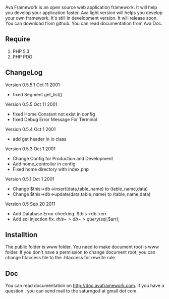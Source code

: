 Ava Framework is an open source web application framework. It will help you develop your application faster. Ava light version will helps you develop your own framework. It's still in development version. It will release soon. You can download from github. You can read documentation from Ava Doc.

## Require

 1. PHP 5.3
 2. PHP PDO


## ChangeLog

Version 0.5.5.1 Oct 11 2001 <saturngod at gmail dot com>

* fixed Segment get_list()

Version 0.5.5 Oct 11 2001 <saturngod at gmail dot com>

* fixed Home Constant not exist in config
* fixed Debug Error Message For Terminal

Version 0.5.4 Oct 1 2001 <saturngod at gmail dot com>

* add get header in io class

Version 0.5.3 Oct 1 2001 <saturngod at gmail dot com>

* Change Config for Production and Development
* Add home_controller in config
* Fixed home directory with index.php

Version 0.5.1 Oct 1 2001 <saturngod at gmail dot com>

* Change $this->db->insert(data,table_name) to (table_name,data)
* Change $this->db->update(data,table_name) to (table_name,data)

Version 0.5 Sep 20 2011 <saturngod at gmail dot com>

* Add Database Error checking. $this->db->err
* Add sql injection fix. $this->db->query($sql,$arr);

## Installtion

The public folder is www folder. You need to make document root is www folder. If you don't have a permission to change document root, you can change htaccess file to the .htaccess for rewrite rule.

## Doc

You can read documentation on http://doc.avaframework.com. If you have a question , you can send mail to the saturngod at gmail dot com.